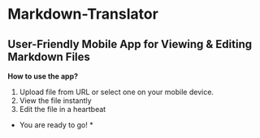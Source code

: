 # Markdown-Translator
## User-Friendly Mobile App for Viewing & Editing Markdown Files
**How to use the app?**
1) Upload file from URL or select one on your mobile device. 
2) View the file instantly 
3) Edit the file in a heartbeat 
  * You are ready to go! *
    
